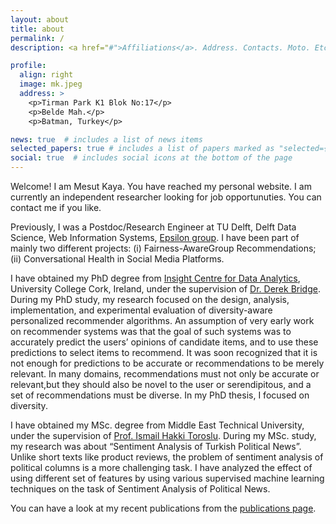 ```yaml
---
layout: about
title: about
permalink: /
description: <a href="#">Affiliations</a>. Address. Contacts. Moto. Etc.

profile:
  align: right
  image: mk.jpeg
  address: >
    <p>Tirman Park K1 Blok No:17</p>
    <p>Belde Mah.</p>
    <p>Batman, Turkey</p>

news: true  # includes a list of news items
selected_papers: true # includes a list of papers marked as "selected={true}"
social: true  # includes social icons at the bottom of the page
---
```


Welcome! I am Mesut Kaya. You have reached my personal website. I am currently an independent researcher looking for job opportunuties. You can contact me if you like. 

Previously, I was a Postdoc/Research Engineer at TU Delft, Delft Data Science, Web Information Systems, [Epsilon group](https://www.tudelft.nl/en/eemcs/the-faculty/departments/software-technology/web-information-systems/projects/epsilon-lab/). I have been part of mainly two different projects: (i) Fairness-AwareGroup Recommendations; (ii) Conversational Health in Social Media Platforms. 

I have obtained my PhD degree from [Insight Centre for Data Analytics](https://www.insight-centre.org/), University College Cork, Ireland, under the supervision of [Dr. Derek Bridge](http://www.cs.ucc.ie/~dgb/). During my PhD study, my research focused on the design, analysis, implementation, and experimental evaluation of diversity-aware personalized recommender algorithms. An assumption of very early work on recommender systems was that the goal of such systems was to accurately predict the users’ opinions of candidate items, and to use these predictions to select items to recommend. It was soon recognized that it is not enough for predictions to be accurate or recommendations to be merely relevant. In many domains, recommendations must not only be accurate or relevant,but they should also be novel to the user or serendipitous, and a set of recommendations must be diverse. In my PhD thesis, I focused on diversity.

I have obtained my MSc. degree from Middle East Technical University, under the supervision of [Prof. Ismail Hakki Toroslu](http://user.ceng.metu.edu.tr/~toroslu/). During my MSc. study, my research was about “Sentiment Analysis of Turkish Political News”. Unlike short texts like product reviews, the problem of sentiment analysis of political columns is a more challenging task. I have analyzed the effect of using different set of features by using various supervised machine learning techniques on the task of Sentiment Analysis of Political News.

You can have a look at my recent publications from the [publications page](/publications/).

